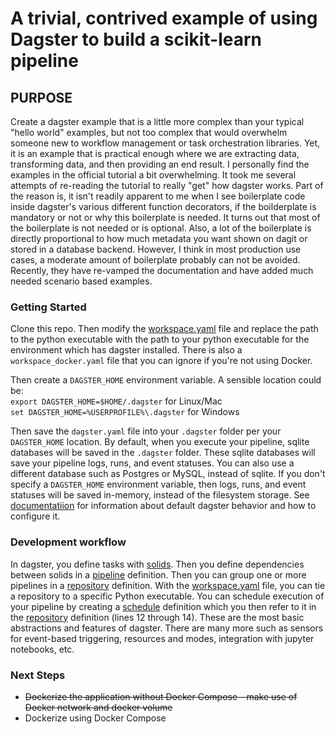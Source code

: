 # A trivial, contrived example of using Dagster to build a scikit-learn pipeline

## PURPOSE
Create a dagster example that is a little more complex than your typical
"hello world" examples, but not too complex that would overwhelm
someone new to workflow management or task orchestration libraries.  Yet,
it is an example that is practical enough where we are extracting data,
transforming data, and then providing an end result.  I personally find the 
examples in the official tutorial a bit overwhelming.  It took me several attempts of 
re-reading the tutorial to really "get" how dagster works.  Part of the reason is, 
it isn't readily apparent to me when I see boilerplate code inside dagster's
various different function decorators, if the boilderplate is mandatory or not or why
this boilerplate is needed.  It turns out that most of the boilerplate is not needed or 
is optional.  Also, a lot of the boilerplate is directly proportional to how much metadata
you want shown on dagit or stored in a database backend.  However, I think in most production 
use cases, a moderate amount of boilerplate probably can not be avoided.  Recently, they
have re-vamped the documentation and have added much needed scenario based examples.

### Getting Started
Clone this repo.  Then modify the [workspace.yaml](src/workspace.yaml) file and replace the path
to the python executable with the path to your python executable for the environment which has dagster
installed.  There is also a `workspace_docker.yaml` file that you can ignore if you're not using Docker.

Then create a `DAGSTER_HOME` environment variable.  A sensible location could be:<br>
`export DAGSTER_HOME=$HOME/.dagster` for Linux/Mac<br>
`set DAGSTER_HOME=%USERPROFILE%\.dagster` for Windows

Then save the `dagster.yaml` file into your `.dagster` folder per your `DAGSTER_HOME` location.  By default, when
you execute your pipeline, sqlite databases will be saved in the `.dagster` folder.  These 
sqlite databases will save your pipeline logs, runs, and event statuses.  You can also use a different
database such as Postgres or MySQL, instead of sqlite.  If you don't specify a `DAGSTER_HOME` environment variable,
then logs, runs, and event statuses will be saved in-memory, instead of the filesystem storage.
See [documentatiion](https://docs.dagster.io/deployment/dagster-instance) for information about default
dagster behavior and how to configure it.

### Development workflow
In dagster, you define tasks with [solids](src/solids/sklearn_solids.py).  Then you define dependencies between solids in a 
[pipeline](src/pipelines/sklearn_pipeline.py) definition.  Then you can group one or more pipelines in a 
[repository](src/repositories/sklearn_repository.py) definition.  With the [workspace.yaml](src/workspace.yaml) file, you can tie a 
repository to a specific Python executable.  You can schedule execution of your pipeline by creating a [schedule](src/schedules/sklearn_schedule.py) definition which you then refer to it in the [repository](src/repositories/sklearn_repository.py) definition (lines 12 through 14).  These are the most basic abstractions and features of dagster.  There are many more such as
sensors for event-based triggering, resources and modes, integration with jupyter notebooks, etc.

### Next Steps
- ~~Dockerize the application without Docker Compose - make use of Docker network and docker volume~~
- Dockerize using Docker Compose